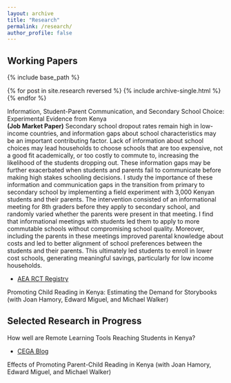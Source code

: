 ```yaml
---
layout: archive
title: "Research"
permalink: /research/
author_profile: false
---
```


## Working Papers
{% include base_path %}

{% for post in site.research reversed %}
  {% include archive-single.html %}
{% endfor %}

Information, Student-Parent Communication, and Secondary School Choice: Experimental Evidence from Kenya  <br /> **(Job Market Paper)**
Secondary school dropout rates remain high in low-income countries, and information gaps about school characteristics may be an important contributing factor. Lack of information about school choices may lead households to choose schools that are too expensive, not a good fit academically, or too costly to commute to, increasing the likelihood of the students dropping out. These information gaps may be further exacerbated when students and parents fail to communicate before making high stakes schooling decisions. I study the importance of these information and communication gaps in the transition from primary to secondary school by implementing a field experiment with 3,000 Kenyan students and their parents. The intervention consisted of an informational meeting for 8th graders before they apply to secondary school, and randomly varied whether the parents were present in that meeting. I find that informational meetings with students led them to apply to more commutable schools without compromising school quality. Moreover, including the parents in these meetings improved parental knowledge about costs and led to better alignment of school preferences between the students and their parents. This ultimately led students to enroll in lower cost schools, generating meaningful savings, particularly for low income households.
* [AEA RCT Registry](https://www.socialscienceregistry.org/trials/5517) 


Promoting Child Reading in Kenya: Estimating the Demand for Storybooks (with Joan Hamory, Edward Miguel, and Michael Walker)

## Selected Research in Progress
How well are Remote Learning Tools Reaching Students in Kenya? 
* [CEGA Blog](https://medium.com/center-for-effective-global-action/how-well-are-remote-learning-tools-reaching-students-in-kenya-d8c8461c7f88)

Effects of Promoting Parent-Child Reading in Kenya (with Joan Hamory, Edward Miguel, and Michael Walker)

